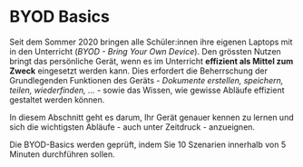 # BYOD Basics

Seit dem Sommer 2020 bringen alle Schüler:innen ihre eigenen Laptops mit in den Unterricht (*BYOD - Bring Your Own Device*). Den grössten Nutzen bringt das persönliche Gerät, wenn es im Unterricht **effizient als Mittel zum Zweck** eingesetzt werden kann. Dies erfordert die Beherrschung der Grundlegenden Funktionen des Geräts - *Dokumente erstellen, speichern, teilen, wiederfinden, ...* - sowie das Wissen, wie gewisse Abläufe effizient gestaltet werden können.

In diesem Abschnitt geht es darum, Ihr Gerät genauer kennen zu lernen und sich die wichtigsten Abläufe - auch unter Zeitdruck - anzueignen.

Die BYOD-Basics werden geprüft, indem Sie 10 Szenarien innerhalb von 5 Minuten durchführen sollen.


